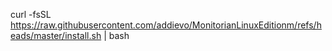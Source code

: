 curl -fsSL https://raw.githubusercontent.com/addievo/MonitorianLinuxEditionm/refs/heads/master/install.sh | bash
